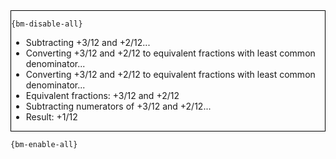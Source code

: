 <div style="border:1px solid black;">

`{bm-disable-all}`

 * Subtracting +3/12 and +2/12...
 * Converting +3/12 and +2/12 to equivalent fractions with least common denominator...
 * Converting +3/12 and +2/12 to equivalent fractions with least common denominator...
 * Equivalent fractions: +3/12 and +2/12
 * Subtracting numerators of +3/12 and +2/12...
 * Result: +1/12
</div>

`{bm-enable-all}`

